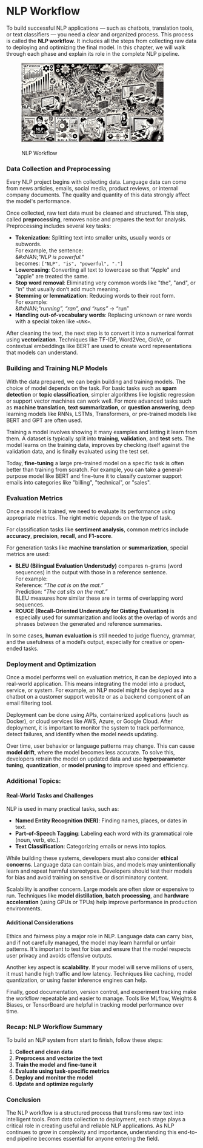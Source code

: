 # NLP Workflow

To build successful NLP applications — such as chatbots, translation tools, or text classifiers — you need a clear and organized process. This process is called the **NLP workflow**. It includes all the steps from collecting raw data to deploying and optimizing the final model. In this chapter, we will walk through each phase and explain its role in the complete NLP pipeline.

<div align="left"><figure><img src="../../.gitbook/assets/nlp-workflow-min.png" alt="" width="375"><figcaption><p>NLP Workflow</p></figcaption></figure></div>

### **Data Collection and Preprocessing**

Every NLP project begins with collecting data. Language data can come from news articles, emails, social media, product reviews, or internal company documents. The quality and quantity of this data strongly affect the model's performance.

Once collected, raw text data must be cleaned and structured. This step, called **preprocessing**, removes noise and prepares the text for analysis. Preprocessing includes several key tasks:

* **Tokenization**: Splitting text into smaller units, usually words or subwords.\
  For example, the sentence:\
  &#xNAN;_"NLP is powerful."_\
  becomes: `["NLP", "is", "powerful", "."]`
* **Lowercasing**: Converting all text to lowercase so that "Apple" and "apple" are treated the same.
* **Stop word removal**: Eliminating very common words like "the", "and", or "in" that usually don’t add much meaning.
* **Stemming or lemmatization**: Reducing words to their root form.\
  For example:\
  &#xNAN;_“running”, “ran”, and “runs”_ → “run”
* **Handling out-of-vocabulary words**: Replacing unknown or rare words with a special token like `<UNK>`.

After cleaning the text, the next step is to convert it into a numerical format using **vectorization**. Techniques like TF-IDF, Word2Vec, GloVe, or contextual embeddings like BERT are used to create word representations that models can understand.

### **Building and Training NLP Models**

With the data prepared, we can begin building and training models. The choice of model depends on the task. For basic tasks such as **spam detection** or **topic classification**, simpler algorithms like logistic regression or support vector machines can work well. For more advanced tasks such as **machine translation**, **text summarization**, or **question answering**, deep learning models like RNNs, LSTMs, Transformers, or pre-trained models like BERT and GPT are often used.

Training a model involves showing it many examples and letting it learn from them. A dataset is typically split into **training**, **validation**, and **test** sets. The model learns on the training data, improves by checking itself against the validation data, and is finally evaluated using the test set.

Today, **fine-tuning** a large pre-trained model on a specific task is often better than training from scratch. For example, you can take a general-purpose model like BERT and fine-tune it to classify customer support emails into categories like "billing", "technical", or "sales".

### **Evaluation Metrics**

Once a model is trained, we need to evaluate its performance using appropriate metrics. The right metric depends on the type of task.

For classification tasks like **sentiment analysis**, common metrics include **accuracy**, **precision**, **recall**, and **F1-score**.

For generation tasks like **machine translation** or **summarization**, special metrics are used:

* **BLEU (Bilingual Evaluation Understudy)** compares n-grams (word sequences) in the output with those in a reference sentence.\
  For example:\
  Reference: _“The cat is on the mat.”_\
  Prediction: _“The cat sits on the mat.”_\
  BLEU measures how similar these are in terms of overlapping word sequences.
* **ROUGE (Recall-Oriented Understudy for Gisting Evaluation)** is especially used for summarization and looks at the overlap of words and phrases between the generated and reference summaries.

In some cases, **human evaluation** is still needed to judge fluency, grammar, and the usefulness of a model’s output, especially for creative or open-ended tasks.

### **Deployment and Optimization**

Once a model performs well on evaluation metrics, it can be deployed into a real-world application. This means integrating the model into a product, service, or system. For example, an NLP model might be deployed as a chatbot on a customer support website or as a backend component of an email filtering tool.

Deployment can be done using APIs, containerized applications (such as Docker), or cloud services like AWS, Azure, or Google Cloud. After deployment, it is important to monitor the system to track performance, detect failures, and identify when the model needs updating.

Over time, user behavior or language patterns may change. This can cause **model drift**, where the model becomes less accurate. To solve this, developers retrain the model on updated data and use **hyperparameter tuning**, **quantization**, or **model pruning** to improve speed and efficiency.

### **Additional Topics:**&#x20;

#### **Real-World Tasks and Challenges**

NLP is used in many practical tasks, such as:

* **Named Entity Recognition (NER)**: Finding names, places, or dates in text.
* **Part-of-Speech Tagging**: Labeling each word with its grammatical role (noun, verb, etc.).
* **Text Classification**: Categorizing emails or news into topics.

While building these systems, developers must also consider **ethical concerns**. Language data can contain bias, and models may unintentionally learn and repeat harmful stereotypes. Developers should test their models for bias and avoid training on sensitive or discriminatory content.

Scalability is another concern. Large models are often slow or expensive to run. Techniques like **model distillation**, **batch processing**, and **hardware acceleration** (using GPUs or TPUs) help improve performance in production environments.

#### Additional Considerations

Ethics and fairness play a major role in NLP. Language data can carry bias, and if not carefully managed, the model may learn harmful or unfair patterns. It's important to test for bias and ensure that the model respects user privacy and avoids offensive outputs.

Another key aspect is **scalability**. If your model will serve millions of users, it must handle high traffic and low latency. Techniques like caching, model quantization, or using faster inference engines can help.

Finally, good documentation, version control, and experiment tracking make the workflow repeatable and easier to manage. Tools like MLflow, Weights & Biases, or TensorBoard are helpful in tracking model performance over time.

### **Recap: NLP Workflow Summary**

To build an NLP system from start to finish, follow these steps:

1. **Collect and clean data**
2. **Preprocess and vectorize the text**
3. **Train the model and fine-tune it**
4. **Evaluate using task-specific metrics**
5. **Deploy and monitor the model**
6. **Update and optimize regularly**

### **Conclusion**

The NLP workflow is a structured process that transforms raw text into intelligent tools. From data collection to deployment, each stage plays a critical role in creating useful and reliable NLP applications. As NLP continues to grow in complexity and importance, understanding this end-to-end pipeline becomes essential for anyone entering the field.
